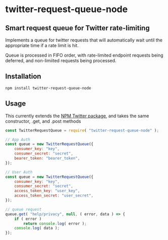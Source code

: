 # twitter-request-queue-node

## Smart request queue for Twitter rate-limiting
Implements a queue for twitter requests that will automatically wait until the appropriate time if a rate limit is hit.

Queue is processed in FIFO order, with rate-limited endpoint requests being deferred, and non-limiited requests being processed.

## Installation
```
npm install twitter-request-queue-node
```

## Usage
This currently extends the [NPM Twitter package](https://github.com/desmondmorris/node-twitter), and takes the same constructor, .get, and .post methods

```js
const TwitterRequestQueue = require( "twitter-request-queue-node" );

// App Auth
const queue = new TwitterRequestQueue({
	consumer_key: "key",
	consumer_secret: "secret",
	bearer_token: "bearer_token",
});

// User Auth
const queue = new TwitterRequestQueue({
	consumer_key: "key",
	consumer_secret: "secret",
	access_token_key: "user_key",
	access_token_secret: "user_secret",
});

// queue request
queue.get( "help/privacy", null, ( error, data ) => {
	if ( error )
		return console.log( error );
	console.log( data );
});
```
